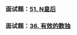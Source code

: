 ### 面试题：[51. N皇后](https://leetcode-cn.com/problems/n-queens/)

### 面试题：[36. 有效的数独](https://leetcode-cn.com/problems/valid-sudoku/)